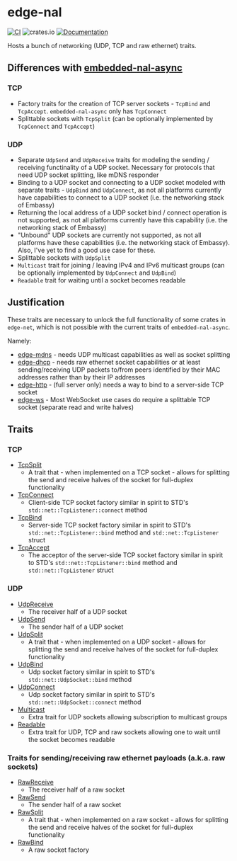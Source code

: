 # edge-nal

[![CI](https://github.com/ivmarkov/edge-net/actions/workflows/ci.yml/badge.svg)](https://github.com/ivmarkov/edge-net/actions/workflows/ci.yml)
![crates.io](https://img.shields.io/crates/v/edge-net.svg)
[![Documentation](https://docs.rs/edge-net/badge.svg)](https://docs.rs/edge-net)

Hosts a bunch of networking (UDP, TCP and raw ethernet) traits.

## Differences with [embedded-nal-async](https://github.com/rust-embedded-community/embedded-nal/tree/master/embedded-nal-async)

### TCP

* Factory traits for the creation of TCP server sockets - `TcpBind` and `TcpAccept`. `embedded-nal-async` only has `TcpConnect`
* Splittable sockets with `TcpSplit` (can be optionally implemented by `TcpConnect` and `TcpAccept`)

### UDP

* Separate `UdpSend` and `UdpReceive` traits for modeling the sending / receiving functinality of a UDP socket. Necessary for protocols that need UDP socket splitting, like mDNS responder
* Binding to a UDP socket and connecting to a UDP socket modeled with separate traits - `UdpBind` and `UdpConnect`, as not all platforms currently have capabilities to connect to a UDP socket (i.e. the networking stack of Embassy)
* Returning the local address of a UDP socket bind / connect operation is not supported, as not all platforms currently have this capability (i.e. the networking stack of Embassy)
* "Unbound" UDP sockets are currently not supported, as not all platforms have these capabilities (i.e. the networking stack of Embassy). Also, I've yet to find a good use case for these.
* Splittable sockets with `UdpSplit`
* `Multicast` trait for joining / leaving IPv4 and IPv6 multicast groups (can be optionally implemented by `UdpConnect` and `UdpBind`)
* `Readable` trait for waiting until a socket becomes readable

## Justification

These traits are necessary to unlock the full functionality of some crates in `edge-net`, which is not possible with the current traits of `embedded-nal-async`. 

Namely:
* [edge-mdns](../edge-mdns) - needs UDP multicast capabilities as well as socket splitting
* [edge-dhcp](../edge-dhcp) - needs raw ethernet socket capabilities or at least sending/receiving UDP packets to/from peers identified by their MAC addresses rather than by their IP addresses
* [edge-http](../edge-http) - (full server only) needs a way to bind to a server-side TCP socket
* [edge-ws](../edge-ws) - Most WebSocket use cases do require a splittable TCP socket (separate read and write halves)

## Traits

### TCP

* [TcpSplit](src/stack/tcp.rs)
  * A trait that - when implemented on a TCP socket - allows for splitting the send and receive halves of the socket for full-duplex functionality
* [TcpConnect](src/stack/tcp.rs)
  * Client-side TCP socket factory similar in spirit to STD's `std::net::TcpListener::connect` method
* [TcpBind](src/stack/tcp.rs)
  * Server-side TCP socket factory similar in spirit to STD's `std::net::TcpListener::bind` method and `std::net::TcpListener` struct
* [TcpAccept](src/stack/tcp.rs)
  * The acceptor of the server-side TCP socket factory similar in spirit to STD's `std::net::TcpListener::bind` method and `std::net::TcpListener` struct

### UDP

* [UdpReceive](src/udp.rs)
  * The receiver half of a UDP socket
* [UdpSend](src/udp.rs)
  * The sender half of a UDP socket
* [UdpSplit](src/stack/udp.rs)
  * A trait that - when implemented on a UDP socket - allows for splitting the send and receive halves of the socket for full-duplex functionality
* [UdpBind](src/stack/udp.rs)
  * Udp socket factory similar in spirit to STD's `std::net::UdpSocket::bind` method
* [UdpConnect](src/stack/udp.rs)
  * Udp socket factory similar in spirit to STD's `std::net::UdpSocket::connect` method
* [Multicast](src/multicast.rs)
  * Extra trait for UDP sockets allowing subscription to multicast groups
* [Readable](src/readable.rs)
  * Extra trait for UDP, TCP and raw sockets allowing one to wait until the socket becomes readable

### Traits for sending/receiving raw ethernet payloads (a.k.a. raw sockets)

* [RawReceive](src/raw.rs)
  * The receiver half of a raw socket
* [RawSend](src/raw.rs)
  * The sender half of a raw socket
* [RawSplit](src/stack/raw.rs)
  * A trait that - when implemented on a raw socket - allows for splitting the send and receive halves of the socket for full-duplex functionality
* [RawBind](src/stack/raw.rs)
  * A raw socket factory
